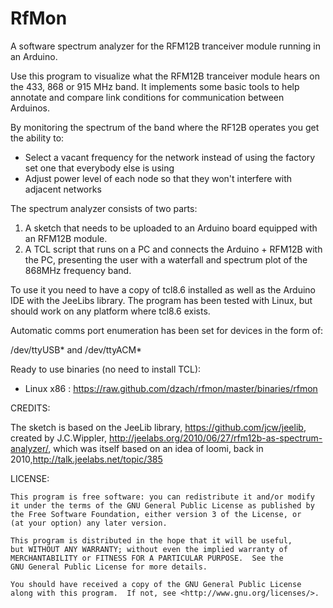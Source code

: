 RfMon
=======

A software spectrum analyzer for the RFM12B tranceiver module running in an Arduino.

Use this program to visualize what the RFM12B tranceiver module hears on the 433, 868 or 915 MHz band.
It implements some basic tools to help annotate and compare link conditions for communication between Arduinos.

By monitoring the spectrum of the band where the RF12B operates you get the ability to:

- Select a vacant frequency for the network instead of using the factory set one that everybody else is using
- Adjust power level of each node so that they won't interfere with adjacent networks

The spectrum analyzer consists of two parts:

1. A sketch that needs to be uploaded to an Arduino board equipped with an RFM12B module. 
2. A TCL script that runs on a PC and connects the Arduino + RFM12B with the PC, presenting the user with a waterfall and spectrum plot of the 868MHz frequency band.

To use it you need to have a copy of tcl8.6 installed as well as the Arduino IDE with the JeeLibs library. The program has been tested with Linux, but should work on any platform where tcl8.6 exists.

Automatic comms port enumeration has been set for devices in the form of:

/dev/ttyUSB* and /dev/ttyACM*

Ready to use binaries (no need to install TCL):
*   Linux x86 : https://raw.github.com/dzach/rfmon/master/binaries/rfmon

CREDITS:

The sketch is based on the JeeLib library, https://github.com/jcw/jeelib, created by J.C.Wippler, http://jeelabs.org/2010/06/27/rfm12b-as-spectrum-analyzer/, which was itself based on an idea of loomi, back in 2010,http://talk.jeelabs.net/topic/385

LICENSE:

    This program is free software: you can redistribute it and/or modify
    it under the terms of the GNU General Public License as published by
    the Free Software Foundation, either version 3 of the License, or
    (at your option) any later version.

    This program is distributed in the hope that it will be useful,
    but WITHOUT ANY WARRANTY; without even the implied warranty of
    MERCHANTABILITY or FITNESS FOR A PARTICULAR PURPOSE.  See the
    GNU General Public License for more details.

    You should have received a copy of the GNU General Public License
    along with this program.  If not, see <http://www.gnu.org/licenses/>.
